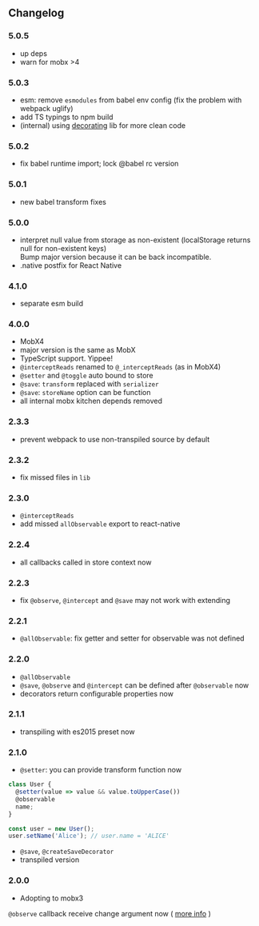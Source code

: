## Changelog

### 5.0.5

- up deps
- warn for mobx >4

### 5.0.3

- esm: remove `esmodules` from babel env config (fix the problem with webpack uglify)
- add TS typings to npm build
- (internal) using [decorating](https://github.com/farwayer/decorating) lib for more clean code 

### 5.0.2

- fix babel runtime import; lock @babel rc version

### 5.0.1

- new babel transform fixes

### 5.0.0

- interpret null value from storage as non-existent (localStorage returns null
for non-existent keys)  
Bump major version because it can be back incompatible.
- .native postfix for React Native

### 4.1.0

- separate esm build

### 4.0.0

- MobX4
- major version is the same as MobX
- TypeScript support. Yippee!
- `@interceptReads` renamed to `@_interceptReads` (as in MobX4)
- `@setter` and `@toggle` auto bound to store
- `@save`: `transform` replaced with `serializer`
- `@save`: `storeName` option can be function
- all internal mobx kitchen depends removed

### 2.3.3

- prevent webpack to use non-transpiled source by default

### 2.3.2

- fix missed files in `lib`

### 2.3.0

- `@interceptReads`
- add missed `allObservable` export to react-native

### 2.2.4

- all callbacks called in store context now

### 2.2.3

- fix `@observe`, `@intercept` and `@save` may not work with extending

### 2.2.1

- `@allObservable`: fix getter and setter for observable was not defined

### 2.2.0

- `@allObservable`
- `@save`, `@observe` and `@intercept` can be defined after `@observable` now
- decorators return configurable properties now


### 2.1.1

- transpiling with es2015 preset now


### 2.1.0

- `@setter`: you can provide transform function now

```js
class User {
  @setter(value => value && value.toUpperCase())
  @observable
  name;
}

const user = new User();
user.setName('Alice'); // user.name = 'ALICE'
```

- `@save`, `@createSaveDecorator`
- transpiled version


### 2.0.0

- Adopting to mobx3

`@observe` callback receive change argument now (
[more info](https://github.com/mobxjs/mobx/blob/master/CHANGELOG.md#other-changes)
)
